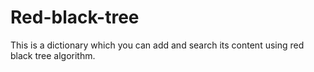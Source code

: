# Red-black-tree
This is a dictionary which you can add and search its content using red black tree algorithm.
